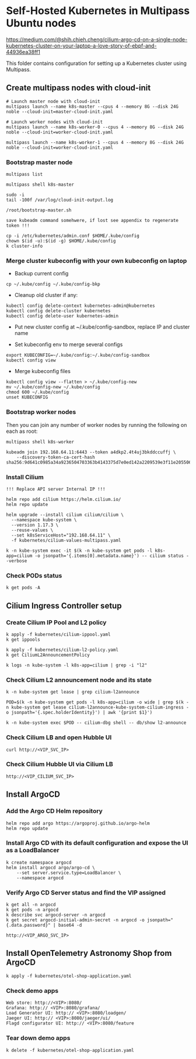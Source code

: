 #  Self-Hosted Kubernetes in Multipass Ubuntu nodes

https://medium.com/@shih.chieh.cheng/cilium-argo-cd-on-a-single-node-kubernetes-cluster-on-your-laptop-a-love-story-of-ebpf-and-44936ea38ff1

This folder contains configuration for setting up a Kubernetes cluster using Multipass.

## Create multipass nodes with cloud-init
```shell
# Launch master node with cloud-init
multipass launch --name k8s-master --cpus 4 --memory 8G --disk 24G noble --cloud-init=master-cloud-init.yaml

# Launch worker nodes with cloud-init
multipass launch --name k8s-worker-0 --cpus 4 --memory 8G --disk 24G noble --cloud-init=worker-cloud-init.yaml

multipass launch --name k8s-worker-1 --cpus 4 --memory 8G --disk 24G noble --cloud-init=worker-cloud-init.yaml
```

### Bootstrap master node
```shell
multipass list

multipass shell k8s-master

sudo -i
tail -100f /var/log/cloud-init-output.log

/root/bootstrap-master.sh

save kubeadm command somehwere, if lost see appendix to regenerate token !!!

cp -i /etc/kubernetes/admin.conf $HOME/.kube/config
chown $(id -u):$(id -g) $HOME/.kube/config
k cluster-info
```

### Merge cluster kubeconfig with your own kubeconfig on laptop
- Backup current config
```shell
cp ~/.kube/config ~/.kube/config-bkp
```

- Cleanup old cluster if any:
```shell
kubectl config delete-context kubernetes-admin@kubernetes
kubectl config delete-cluster kubernetes
kubectl config delete-user kubernetes-admin
```

- Put new cluster config at ~/.kube/config-sandbox, replace IP and cluster name

- Set kubeconfig env to merge several configs
```shell
export KUBECONFIG=~/.kube/config:~/.kube/config-sandbox
kubectl config view
```

- Merge kubeconfig files
```shell
kubectl config view --flatten > ~/.kube/config-new
mv ~/.kube/config-new ~/.kube/config
chmod 600 ~/.kube/config
unset KUBECONFIG
```

### Bootstrap worker nodes

Then you can join any number of worker nodes by running the following on each as root:
```shell
multipass shell k8s-worker

kubeadm join 192.168.64.11:6443 --token a4dkp2.4t4uj3bkddccuffj \
	--discovery-token-ca-cert-hash sha256:9d641c0985a34a9236504703363b4143375d7e0ed142a2209539e3f11e205506
```

### Install Cilium
```shell
!!! Replace API server Internal IP !!!

helm repo add cilium https://helm.cilium.io/
helm repo update

helm upgrade --install cilium cilium/cilium \
  --namespace kube-system \
  --version 1.17.3 \
  --reuse-values \
  --set k8sServiceHost="192.168.64.11" \
  -f kubernetes/cilium-values-multipass.yaml

k -n kube-system exec -it $(k -n kube-system get pods -l k8s-app=cilium -o jsonpath='{.items[0].metadata.name}') -- cilium status --verbose
```

### Check PODs status
```shell
k get pods -A
```

## Cilium Ingress Controller setup

### Create Cilium IP Pool and L2 policy
```shell
k apply -f kubernetes/cilium-ippool.yaml
k get ippools

k apply -f kubernetes/cilium-l2-policy.yaml
k get CiliumL2AnnouncementPolicy

k logs -n kube-system -l k8s-app=cilium | grep -i "l2"
```

### Check Cilium L2 announcement node and its state
```shell
k -n kube-system get lease | grep cilium-l2announce

POD=$(k -n kube-system get pods -l k8s-app=cilium -o wide | grep $(k -n kube-system get lease cilium-l2announce-kube-system-cilium-ingress -o jsonpath='{.spec.holderIdentity}') | awk '{print $1}')

k -n kube-system exec $POD -- cilium-dbg shell -- db/show l2-announce
```

### Check Cilium LB and open Hubble UI
```shell
curl http://<VIP_SVC_IP>
```

### Check Cilium Hubble UI via Cilium LB
```shell
http://<VIP_CILIUM_SVC_IP>
```

## Install ArgoCD

### Add the Argo CD Helm repository
```shell
helm repo add argo https://argoproj.github.io/argo-helm
helm repo update
```

### Install Argo CD with its default configuration and expose the UI as a LoadBalancer
```shell
k create namespace argocd
helm install argocd argo/argo-cd \
    --set server.service.type=LoadBalancer \
    --namespace argocd
```

### Verify Argo CD Server status and find the VIP assigned
```shell
k get all -n argocd
k get pods -n argocd
k describe svc argocd-server -n argocd
k get secret argocd-initial-admin-secret -n argocd -o jsonpath="{.data.password}" | base64 -d

http://<VIP_ARGO_SVC_IP>
```

## Install OpenTelemetry Astronomy Shop from ArgoCD
```shell
k apply -f kubernetes/otel-shop-application.yaml
```

### Check demo apps 
```shell
Web store: http://<VIP>:8080/
Grafana: http:// <VIP>:8080/grafana/
Load Generator UI: http:// <VIP>:8080/loadgen/
Jaeger UI: http:// <VIP>:8080/jaeger/ui/
Flagd configurator UI: http:// <VIP>:8080/feature
```

### Tear down demo apps
```shell
k delete -f kubernetes/otel-shop-application.yaml
```
